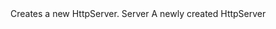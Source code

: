 <function name="Create" parent="httpserver" type="libraryfunc">
	<description>
		Creates a new <page>HttpServer</page>.  
		<added version="0.7"></added>
	</description>
	<realm>Server</realm>
	<rets>
		<ret name="server" type="HttpServer">A newly created HttpServer</ret>
	</rets>
</function>